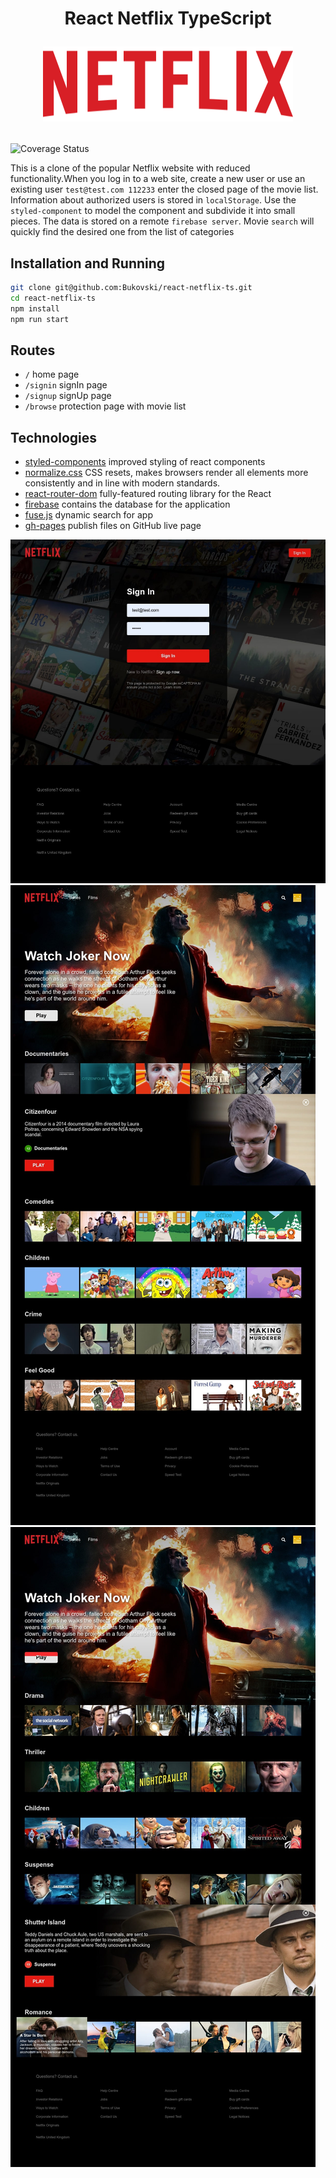 <h1 align="center">
React Netflix TypeScript
<p>
    <img src="./screenshots/logo-netflix.svg" alt="logo-netflix" title="logo-netflix" width="400" height="120"/>
</p>
</h1>

![Coverage Status](https://coveralls.io/repos/github/Bukovski/react-covid19-statistic/badge.svg?branch=master)


This is a clone of the popular Netflix website with reduced functionality.When you log in to a web site, create a new user or use an existing user `test@test.com 112233` enter the closed page of the movie list. Information about authorized users is stored in `localStorage`. Use the `styled-component` to model the component and subdivide it into small pieces. The data is stored on a remote `firebase server`. Movie `search` will quickly find the desired one from the list of categories


## Installation and Running

```sh
git clone git@github.com:Bukovski/react-netflix-ts.git
cd react-netflix-ts
npm install
npm run start
```

## Routes

- `/` home page
- `/signin` signIn page
- `/signup` signUp page
- `/browse` protection page with movie list

## Technologies

- [styled-components](https://styled-components.com/) improved styling of react components
- [normalize.css](https://necolas.github.io/normalize.css/) CSS resets, makes browsers render all elements more consistently and in line with modern standards.
- [react-router-dom](https://github.com/remix-run/react-router) fully-featured routing library for the React
- [firebase](https://firebase.google.com/docs/web/setup) contains the database for the application
- [fuse.js](https://fusejs.io/) dynamic search for app
- [gh-pages](https://github.com/tschaub/gh-pages) publish files on GitHub live page


![sign-in-page](./screenshots/sign-in-page.jpg)
![series-page](./screenshots/series-page.jpg)
![film-page](./screenshots/film-page.jpg)
